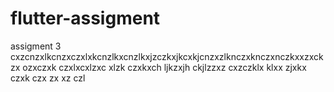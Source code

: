 # flutter-assigment
assigment 3
cxzcnzxlkcnzxczxlxkcnzlkxcnzlkxjzczkxjkcxkjcnzxzlknczxknczxnczkxxzxckzx ozxczxk czxlxcxlzxc xlzk czxkxch ljkzxjh ckjlzzxz cxzczklx klxx zjxkx czxk czx zx xz czl
